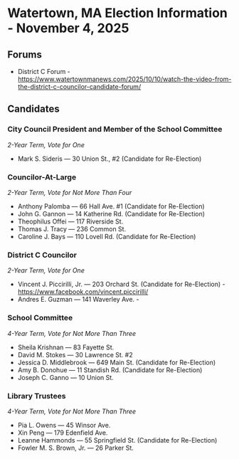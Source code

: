# Watertown, MA Election Information - November 4, 2025 

## Forums

- District C Forum - https://www.watertownmanews.com/2025/10/10/watch-the-video-from-the-district-c-councilor-candidate-forum/

## Candidates

### City Council President and Member of the School Committee
*2-Year Term, Vote for One*
- Mark S. Sideris — 30 Union St., #2 (Candidate for Re-Election)

### Councilor-At-Large
*2-Year Term, Vote for Not More Than Four*
- Anthony Palomba — 66 Hall Ave. #1 (Candidate for Re-Election)
- John G. Gannon — 14 Katherine Rd. (Candidate for Re-Election)
- Theophilus Offei — 117 Riverside St.
- Thomas J. Tracy — 236 Common St.
- Caroline J. Bays — 110 Lovell Rd. (Candidate for Re-Election)

### District C Councilor
*2-Year Term, Vote for One*
- Vincent J. Piccirilli, Jr. — 203 Orchard St. (Candidate for Re-Election) - https://www.facebook.com/vincent.piccirilli/
- Andres E. Guzman — 141 Waverley Ave. - 

### School Committee
*4-Year Term, Vote for Not More Than Three*
- Sheila Krishnan — 83 Fayette St.
- David M. Stokes — 30 Lawrence St. #2
- Jessica D. Middlebrook — 649 Main St. (Candidate for Re-Election)
- Amy B. Donohue — 11 Standish Rd. (Candidate for Re-Election)
- Joseph C. Ganno — 10 Union St.

### Library Trustees
*4-Year Term, Vote for Not More Than Three*
- Pia L. Owens — 45 Winsor Ave.
- Xin Peng — 179 Edenfield Ave.
- Leanne Hammonds — 55 Springfield St. (Candidate for Re-Election)
- Fowler M. S. Brown, Jr. — 26 Parker St.
